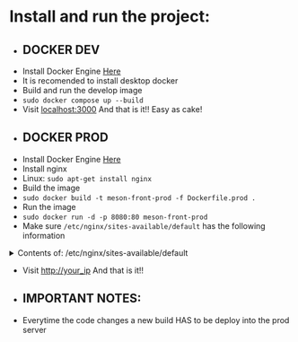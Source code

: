 # Install and run the project:

* ## DOCKER DEV
 - Install Docker Engine [Here](https://docs.docker.com/engine/install/)
  - It is recomended to install desktop docker
 - Build and run the develop image 
  - `sudo docker compose up --build`
 - Visit [localhost:3000](http://localhost:3000)
And that is it!! Easy as cake!

* ## DOCKER PROD
 - Install Docker Engine [Here](https://docs.docker.com/engine/install/)
 - Install nginx
  - Linux: `sudo apt-get install nginx`
 - Build the image
  - `sudo docker build -t meson-front-prod -f Dockerfile.prod .`
 - Run the image
  - `sudo docker run -d -p 8080:80 meson-front-prod`
 - Make sure `/etc/nginx/sites-available/default` has the following information
  <details>
    <summary>Contents of: /etc/nginx/sites-available/default</summary>
    ```
    location / {
      # First attempt to serve request as file, then
      # as directory, then fall back to displaying a 404.
      
      # Comment the next line like on the example
      # try_files $uri $uri/ =404;
      
      # Add all of this
      proxy_set_header HOST $host;
      proxy_set_header X-REAL-IP $remote_addr;

      # We are using a real ngnix to proxy into our docker nginx
      proxy_pass http://localhost:8080; #React prod app
    }
    ```
  </details>

 - Visit [http://your_ip](#)
And that is it!!

* ## IMPORTANT NOTES:
 - Everytime the code changes a new build HAS to be deploy into the prod server
